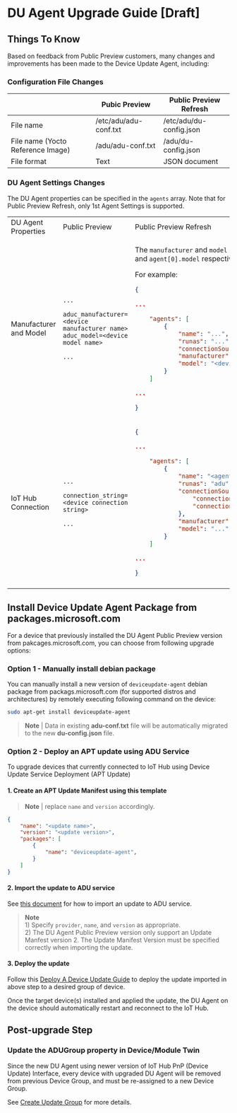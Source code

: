 # DU Agent Upgrade Guide [Draft]

## Things To Know

Based on feedback from Public Preview customers, many changes and improvements has been made to the Device Update Agent, including:

### Configuration File Changes

|| Pubic Preview | Public Preview Refresh|
|----|----|----|
| File name| /etc/adu/adu-conf.txt | /etc/adu/du-config.json |
| File name (Yocto Reference Image)| /adu/adu-conf.txt | /adu/du-config.json |
| File format| Text | JSON document|

### DU Agent Settings Changes

The DU Agent properties can be specified in the `agents` array. Note that for Public Preview Refresh, only 1st Agent Settings is supported.  

<table>
<tr>
<td>DU Agent Properties</td><td>Public Preview</td><td>Public Preview Refresh</td></tr>

<tr>
<td>
Manufacturer and Model
</td>

<td>

```text
...

aduc_manufacturer=<device manufacturer name>
aduc_model=<device model name>

...
```

<td>

The `manufacturer` and `model` must be specified in an `agents[0].manufacturer` and `agent[0].model` respectively.  

For example:

```json
{

...

    "agents": [
        {
            "name": "...",           
            "runas": "...",
            "connectionSource": { ... },
            "manufacturer": "<device manufacturer name>",
            "model": "<device model name>"
        }
    ]

...

}
```
</td>

</td></tr>
<tr>
<td>IoT Hub Connection
</td>

<td>

```text
...

connection_string=<device connection string>

...
```

<td>

```json
{

...

    "agents": [
        {
            "name": "<agent process name>",           
            "runas": "adu",
            "connectionSource": { 
                "connectionType": "string",
                "connectionData": "<devcie or modeule connection string>"
            },
            "manufacturer": "...",
            "model": "..."
        }
    ]

...

}
```
</td>

</td></tr>
<tr><td></td><td></td><td></td></tr>
</table>

## Install Device Update Agent Package from packages.microsoft.com

For a device that previously installed the DU Agent Public Preview version from pakcages.microsoft.com, you can choose from following upgrade options:

### Option 1 - Manually install debian package

You can manually install a new version of `deviceupdate-agent` debian package from packags.microsoft.com (for supported distros and architectures) by remotely executing following command on the device:

```sh
sudo apt-get install deviceupdate-agent
```

>**Note** | Data in existing **adu-conf.txt** file will be automatically migrated to the new **du-config.json** file.

### Option 2 - Deploy an APT update using ADU Service

To upgrade devices that currently connected to IoT Hub using Device Update Service Deployment (APT Update)

#### 1. Create an APT Update Manifest using this template

> **Note** | replace `name` and `version` accordingly.

````json
{
    "name": "<update name>",
    "version": "<update version>",
    "packages": [
        {
            "name": "deviceupdate-agent",
        }
    ]
}
````

#### 2. Import the update to ADU service

See [this document](../../tools/AduCmdlets/README.md) for how to import an update to ADU service.  

>**Note**<br/> 1) Specify `provider`, `name`, and `version` as appropriate. <br/>2) The DU Agent Public Preview version only support an Update Manfest version 2. The Update Manifest Version must be specified correctly when importing the update.

#### 3. Deploy the update

Follow this [Deploy A Device Update Guide](https://docs.microsoft.com/en-us/azure/iot-hub-device-update/deploy-update) to deploy the update imported in above step to a desired group of device.  

Once the target device(s) installed and applied the update, the DU Agent on the device should automatically restart and reconnect to the IoT Hub.  

## Post-upgrade Step

### Update the ADUGroup property in Device/Module Twin

Since the new DU Agent using newer version of IoT Hub PnP (Device Update) Interface, every device with upgraded DU Agent will be removed from previous Device Group, and must be re-assigned to a new Device Group.  

See [Create Update Group](https://docs.microsoft.com/en-us/azure/iot-hub-device-update/create-update-group) for more details.
